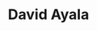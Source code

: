 ---
title: David Ayala
description: IT architect mainly focused on applications, cloud computing and new solutions....
keywords: IT architecture, software, internet, development, cloud computing, raspberry pi, standards
social_title: Contact
social:
  - link: https://twitter.com/davidayalas
    class: fa-twitter
    title: Twitter
  - link: http://www.linkedin.com/in/davidayalas
    class: fa-linkedin
    title: Linkedin
  - link: http://www.flickr.com/photos/koko_koko/
    class: fa-flickr
    title: Flickr
  - link: http://github.com/davidayalas
    class: fa-github
    title: Github
  - link: mailto:davixyz@gmail.com
    class: fa-mail-forward
    title: e-Mail
doingnow_title: Doing now
doingnow:
  - item: Bringing to my company new cloud solutions to increase our internal portfolio and improve our application lifecycle
  - item: 'Researching: Docker, Openshift, Azure, Bluemix, AWS, NodeJS, Golang, Static Sites Generators, Microservices, Search Engine as a Service, Serverless Architectures, Protobufs. '
  - item: Trying to teach programming skills to my children
  - item: Training a kumite karate team
  - item: Taking care of my orchard
---